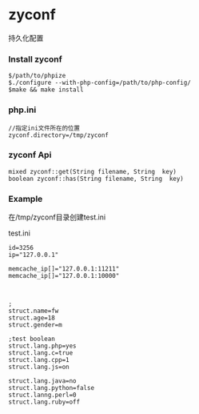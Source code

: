 # zyconf
持久化配置




###  Install zyconf 

```
$/path/to/phpize
$./configure --with-php-config=/path/to/php-config/
$make && make install
```
###  php.ini
```
//指定ini文件所在的位置
zyconf.directory=/tmp/zyconf
```
###  zyconf Api
```
mixed zyconf::get(String filename, String  key)
boolean zyconf::has(String filename, String  key)

```

###  Example

在/tmp/zyconf目录创建test.ini

test.ini
```
id=3256
ip="127.0.0.1"

memcache_ip[]="127.0.0.1:11211"
memcache_ip[]="127.0.0.1:10000"



;
struct.name=fw
struct.age=18
struct.gender=m

;test boolean
struct.lang.php=yes
struct.lang.c=true
struct.lang.cpp=1
struct.lang.js=on

struct.lang.java=no
struct.lang.python=false
struct.lanng.perl=0
struct.lang.ruby=off


```
